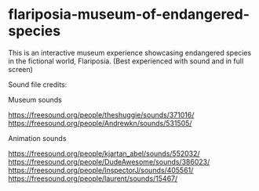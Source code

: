 # flariposia-museum-of-endangered-species

This is an interactive museum experience showcasing endangered species in the fictional world, Flariposia. (Best experienced with sound and in full screen)

Sound file credits:

Museum sounds

https://freesound.org/people/theshuggie/sounds/371016/
https://freesound.org/people/Andrewkn/sounds/531505/
  
Animation sounds  

https://freesound.org/people/kjartan_abel/sounds/552032/  
https://freesound.org/people/DudeAwesome/sounds/386023/  
https://freesound.org/people/InspectorJ/sounds/405561/  
https://freesound.org/people/laurent/sounds/15467/   
